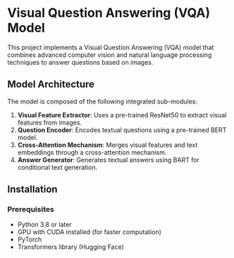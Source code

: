 
# Visual Question Answering (VQA) Model

This project implements a Visual Question Answering (VQA) model that combines advanced computer vision and natural language processing techniques to answer questions based on images.

## Model Architecture

The model is composed of the following integrated sub-modules:

1. **Visual Feature Extractor**: Uses a pre-trained ResNet50 to extract visual features from images.
2. **Question Encoder**: Encodes textual questions using a pre-trained BERT model.
3. **Cross-Attention Mechanism**: Merges visual features and text embeddings through a cross-attention mechanism.
4. **Answer Generator**: Generates textual answers using BART for conditional text generation.

## Installation

### Prerequisites

- Python 3.8 or later
- GPU with CUDA installed (for faster computation)
- PyTorch
- Transformers library (Hugging Face)


